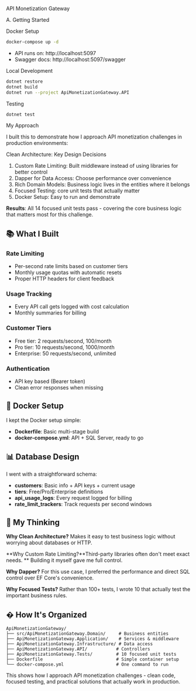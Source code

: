 API Monetization Gateway

A. Getting Started

Docker Setup 
```bash
docker-compose up -d
```
- API runs on: http://localhost:5097
- Swagger docs: http://localhost:5097/swagger

Local Development
```bash
dotnet restore
dotnet build
dotnet run --project ApiMonetizationGateway.API
```
Testing
```bash
dotnet test
```

My Approach

I built this to demonstrate how I approach API monetization challenges in production environments:

Clean Architecture: Key Design Decisions

1. Custom Rate Limiting: Built middleware instead of using libraries for better control
2. Dapper for Data Access: Choose performance over convenience 
3. Rich Domain Models: Business logic lives in the entities where it belongs
4. Focused Testing: core unit tests that actually matter
5. Docker Setup: Easy to run and demonstrate

**Results**: All 14 focused unit tests pass - covering the core business logic that matters most for this challenge.

## 📚 What I Built

### **Rate Limiting**
- Per-second rate limits based on customer tiers
- Monthly usage quotas with automatic resets
- Proper HTTP headers for client feedback

### **Usage Tracking**
- Every API call gets logged with cost calculation
- Monthly summaries for billing

### **Customer Tiers**
- Free tier: 2 requests/second, 100/month
- Pro tier: 10 requests/second, 1000/month
- Enterprise: 50 requests/second, unlimited

### **Authentication**
- API key based (Bearer token)
- Clean error responses when missing

## 🐳 Docker Setup

I kept the Docker setup simple:
- **Dockerfile**: Basic multi-stage build
- **docker-compose.yml**: API + SQL Server, ready to go
  

## 📊 Database Design

I went with a straightforward schema:

- **customers**: Basic info + API keys + current usage
- **tiers**: Free/Pro/Enterprise definitions
- **api_usage_logs**: Every request logged for billing
- **rate_limit_trackers**: Track requests per second windows

## 💭 My Thinking

**Why Clean Architecture?** Makes it easy to test business logic without worrying about databases or HTTP.

**Why Custom Rate Limiting?**Third-party libraries often don't meet exact needs. ** Building it myself gave me full control.

**Why Dapper?** For this use case, I preferred the performance and direct SQL control over EF Core's convenience.

**Why Focused Tests?** Rather than 100+ tests, I wrote 10 that actually test the important business rules.

## � How It's Organized

```
ApiMonetizationGateway/
├── src/ApiMonetizationGateway.Domain/     # Business entities
├── ApiMonetizationGateway.Application/    # Services & middleware  
├── ApiMonetizationGateway.Infrastructure/ # Data access
├── ApiMonetizationGateway.API/           # Controllers
├── ApiMonetizationGateway.Tests/         # 10 focused unit tests
├── Dockerfile                            # Simple container setup
└── docker-compose.yml                    # One command to run
```

This shows how I approach API monetization challenges - clean code, focused testing, and practical solutions that actually work in production.
